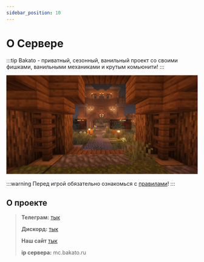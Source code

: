 ```yaml
---
sidebar_position: 10
---
```


# О Сервере

:::tip
Bakato - приватный, сезонный, ванильный проект со своими фишками, ванильными механиками и крутым комьюнити!
:::

![](../../static/img/info.jpeg)

:::warning
Перед игрой обязательно ознакомься с [правилами](rules)!
:::

## О проекте

> **Телеграм:** [тык](https://t.me/bakatoMcNews)
>
> **Дискорд:** [тык](https://discord.gg/tDHEEFJPXv)
>
> **Наш сайт** [тык](https://www.bakato.ru/)
>
> **ip сервера:** mc.bakato.ru
